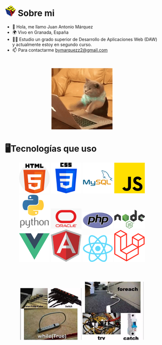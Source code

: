 
# <img src="https://github.com/ByMarqueZz/ByMarqueZz/blob/main/img/cubo.png" width="35" heigth="35"> Sobre mi

- 👋 Hola, me llamo Juan Antonio Márquez
- 🌍 Vivo en Granada, España
- 🙋‍♂️ Estudio un grado superior de Desarrollo de Aplicaciones Web (DAW) y actualmente estoy en segundo curso.
- 📫 Para contactarme bymarquezz2@gmail.com
<br>
<p align="center">
  <img src="https://github.com/ByMarqueZz/ByMarqueZz/blob/main/img/gato.gif" width="200" heigth="200">
</p>

# 🖥Tecnologías que uso
<p align="center">
  <img src="https://github.com/ByMarqueZz/ByMarqueZz/blob/main/img/html.png" width="100" heigth="100">
  <img src="https://github.com/ByMarqueZz/ByMarqueZz/blob/main/img/css.png" width="100" heigth="100">
  <img src="https://github.com/ByMarqueZz/ByMarqueZz/blob/main/img/mysql.png" width="100" heigth="100">
  <img src="https://github.com/ByMarqueZz/ByMarqueZz/blob/main/img/js.png" width="100" heigth="100">
  <img src="https://github.com/ByMarqueZz/ByMarqueZz/blob/main/img/py.png" width="100" heigth="100">
  <img src="https://github.com/ByMarqueZz/ByMarqueZz/blob/main/img/oracle.png" width="100" heigth="100">
  <img src="https://github.com/ByMarqueZz/ByMarqueZz/blob/main/img/php.svg" width="100" heigth="100">
  <img src="https://github.com/ByMarqueZz/ByMarqueZz/blob/main/img/2560px-Node.js_logo.svg.png" width="100" heigth="100">
  <img src="https://github.com/ByMarqueZz/ByMarqueZz/blob/main/img/vue.png" width="100" heigth="100">
  <img src="https://github.com/ByMarqueZz/ByMarqueZz/blob/main/img/AngularJS-Shield.svg" width="100" heigth="100">
  <img src="https://github.com/ByMarqueZz/ByMarqueZz/blob/main/img/React-icon.svg.png" width="100" heigth="100">
  <img src="https://github.com/ByMarqueZz/ByMarqueZz/blob/main/img/1200px-Laravel.svg.png" width="100" heigth="100">
</p>
<br><br>
<p align="center">
  <img src="https://github.com/ByMarqueZz/ByMarqueZz/blob/main/img/meme.jpeg" width="200" heigth="200">
  <img src="https://github.com/ByMarqueZz/ByMarqueZz/blob/main/img/meme2.jpeg" width="200" heigth="200">
</p>
